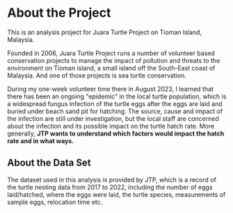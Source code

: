 # About the Project

This is an analysis project for Juara Turtle Project on Tioman Island, Malaysia.

Founded in 2006, Juara Turtle Project runs a number of volunteer based conservation projects to manage the impact of pollution and threats to the environment on Tioman island, a small island off the South-East coast of Malaysia. And one of those projects is sea turtle conservation.

During my one-week volunteer time there in August 2023, I learned that there has been an ongoing "epidemic" in the local turtle population, which is a widespread fungus infection of the turtle eggs after the eggs are laid and buried under beach sand pit for hatching. The source, cause and impact of the infection are still under investigation, but the local staff are concerned about the infection and its possible impact on the turtle hatch rate. More generally, __JTP wants to understand which factors would impact the hatch rate and in what ways.__

## About the Data Set
The dataset used in this analysis is provided by JTP, which is a record of the turtle nesting data from 2017 to 2022, including the number of eggs laid/hatched, where the eggs were laid, the turtle species, measurements of sample eggs, relocation time etc. 
